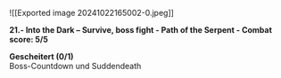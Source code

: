 ![[Exported image 20241022165002-0.jpeg]]

**21.- Into the Dark – Survive, boss fight - Path of the Serpent - Combat score: 5/5**  
  
**Gescheitert (0/1)**  
 Boss-Countdown und Suddendeath  